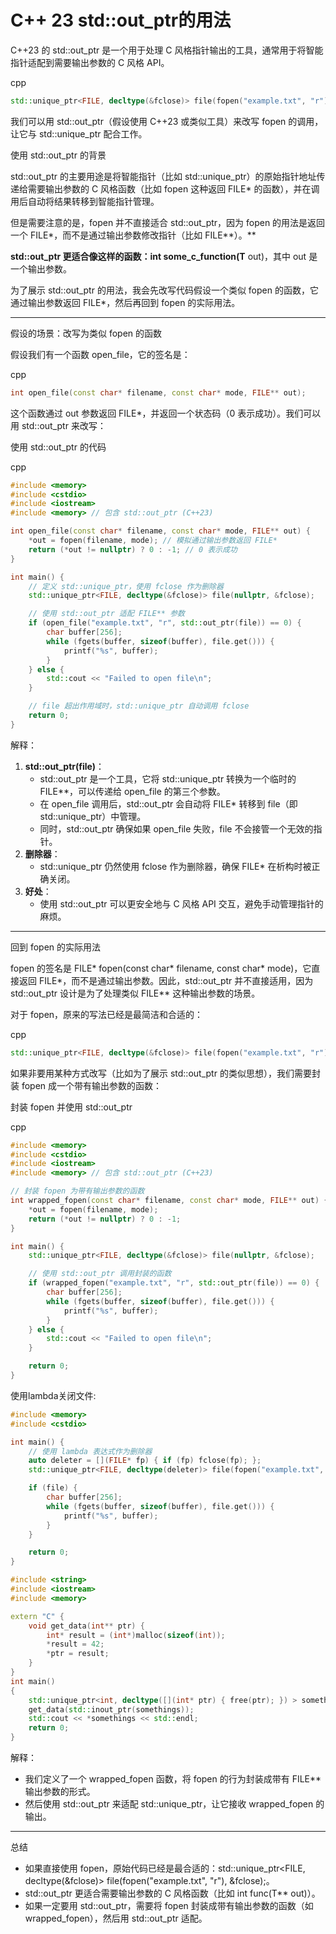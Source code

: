 # C++ 23 std::out_ptr的用法

C++23 的 std::out_ptr 是一个用于处理 C 风格指针输出的工具，通常用于将智能指针适配到需要输出参数的 C 风格 API。

cpp

```cpp
std::unique_ptr<FILE, decltype(&fclose)> file(fopen("example.txt", "r"), &fclose);
```

我们可以用 std::out_ptr（假设使用 C++23 或类似工具）来改写 fopen 的调用，让它与 std::unique_ptr 配合工作。

使用 std::out_ptr 的背景

std::out_ptr 的主要用途是将智能指针（比如 std::unique_ptr）的原始指针地址传递给需要输出参数的 C 风格函数（比如 fopen 这种返回 FILE* 的函数），并在调用后自动将结果转移到智能指针管理。

但是需要注意的是，fopen 并不直接适合 std::out_ptr，因为 fopen 的用法是返回一个 FILE*，而不是通过输出参数修改指针（比如 FILE**）。**

**std::out_ptr 更适合像这样的函数：int some_c_function(T** out)，其中 out 是一个输出参数。

为了展示 std::out_ptr 的用法，我会先改写代码假设一个类似 fopen 的函数，它通过输出参数返回 FILE*，然后再回到 fopen 的实际用法。

------

假设的场景：改写为类似 fopen 的函数

假设我们有一个函数 open_file，它的签名是：

cpp

```cpp
int open_file(const char* filename, const char* mode, FILE** out);
```

这个函数通过 out 参数返回 FILE*，并返回一个状态码（0 表示成功）。我们可以用 std::out_ptr 来改写：

使用 std::out_ptr 的代码

cpp

```cpp
#include <memory>
#include <cstdio>
#include <iostream>
#include <memory> // 包含 std::out_ptr (C++23)

int open_file(const char* filename, const char* mode, FILE** out) {
    *out = fopen(filename, mode); // 模拟通过输出参数返回 FILE*
    return (*out != nullptr) ? 0 : -1; // 0 表示成功
}

int main() {
    // 定义 std::unique_ptr，使用 fclose 作为删除器
    std::unique_ptr<FILE, decltype(&fclose)> file(nullptr, &fclose);

    // 使用 std::out_ptr 适配 FILE** 参数
    if (open_file("example.txt", "r", std::out_ptr(file)) == 0) {
        char buffer[256];
        while (fgets(buffer, sizeof(buffer), file.get())) {
            printf("%s", buffer);
        }
    } else {
        std::cout << "Failed to open file\n";
    }

    // file 超出作用域时，std::unique_ptr 自动调用 fclose
    return 0;
}
```

解释：

1. **std::out_ptr(file)**：
   - std::out_ptr 是一个工具，它将 std::unique_ptr 转换为一个临时的 FILE**，可以传递给 open_file 的第三个参数。
   - 在 open_file 调用后，std::out_ptr 会自动将 FILE* 转移到 file（即 std::unique_ptr）中管理。
   - 同时，std::out_ptr 确保如果 open_file 失败，file 不会接管一个无效的指针。
2. **删除器**：
   - std::unique_ptr 仍然使用 fclose 作为删除器，确保 FILE* 在析构时被正确关闭。
3. **好处**：
   - 使用 std::out_ptr 可以更安全地与 C 风格 API 交互，避免手动管理指针的麻烦。

------

回到 fopen 的实际用法

fopen 的签名是 FILE* fopen(const char* filename, const char* mode)，它直接返回 FILE*，而不是通过输出参数。因此，std::out_ptr 并不直接适用，因为 std::out_ptr 设计是为了处理类似 FILE** 这种输出参数的场景。

对于 fopen，原来的写法已经是最简洁和合适的：

cpp

```cpp
std::unique_ptr<FILE, decltype(&fclose)> file(fopen("example.txt", "r"), &fclose);
```

如果非要用某种方式改写（比如为了展示 std::out_ptr 的类似思想），我们需要封装 fopen 成一个带有输出参数的函数：

封装 fopen 并使用 std::out_ptr

cpp

```cpp
#include <memory>
#include <cstdio>
#include <iostream>
#include <memory> // 包含 std::out_ptr (C++23)

// 封装 fopen 为带有输出参数的函数
int wrapped_fopen(const char* filename, const char* mode, FILE** out) {
    *out = fopen(filename, mode);
    return (*out != nullptr) ? 0 : -1;
}

int main() {
    std::unique_ptr<FILE, decltype(&fclose)> file(nullptr, &fclose);

    // 使用 std::out_ptr 调用封装的函数
    if (wrapped_fopen("example.txt", "r", std::out_ptr(file)) == 0) {
        char buffer[256];
        while (fgets(buffer, sizeof(buffer), file.get())) {
            printf("%s", buffer);
        }
    } else {
        std::cout << "Failed to open file\n";
    }

    return 0;
}
```



使用lambda关闭文件:

```C++
#include <memory>
#include <cstdio>

int main() {
    // 使用 lambda 表达式作为删除器
    auto deleter = [](FILE* fp) { if (fp) fclose(fp); };
    std::unique_ptr<FILE, decltype(deleter)> file(fopen("example.txt", "r"), deleter);

    if (file) {
        char buffer[256];
        while (fgets(buffer, sizeof(buffer), file.get())) {
            printf("%s", buffer);
        }
    }

    return 0;
}
```



```C++
#include <string>
#include <iostream>
#include <memory>

extern "C" {
	void get_data(int** ptr) {
		int* result = (int*)malloc(sizeof(int));
		*result = 42;
		*ptr = result;
	}
}
int main()
{
	std::unique_ptr<int, decltype([](int* ptr) { free(ptr); }) > somethings;
	get_data(std::inout_ptr(somethings));
	std::cout << *somethings << std::endl;
	return 0;
}
```



解释：

- 我们定义了一个 wrapped_fopen 函数，将 fopen 的行为封装成带有 FILE** 输出参数的形式。
- 然后使用 std::out_ptr 来适配 std::unique_ptr，让它接收 wrapped_fopen 的输出。

------

总结

- 如果直接使用 fopen，原始代码已经是最合适的：std::unique_ptr<FILE, decltype(&fclose)> file(fopen("example.txt", "r"), &fclose);。
- std::out_ptr 更适合需要输出参数的 C 风格函数（比如 int func(T** out)）。
- 如果一定要用 std::out_ptr，需要将 fopen 封装成带有输出参数的函数（如 wrapped_fopen），然后用 std::out_ptr 适配。

